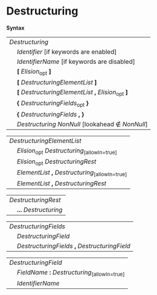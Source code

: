 # Destructuring

**Syntax**

<table>
    <tr>
        <td colspan="2"><i>Destructuring</i></td>
    </tr>
    <tr>
        <td>&nbsp;</td><td><i>Identifier</i> [if keywords are enabled]</td>
    </tr>
    <tr>
        <td>&nbsp;</td><td><i>IdentifierName</i> [if keywords are disabled]</td>
    </tr>
    <tr>
        <td>&nbsp;</td><td><b>[</b> <i>Elision</i><sub>opt</sub> <b>]</b></td>
    </tr>
    <tr>
        <td>&nbsp;</td><td><b>[</b> <i>DestructuringElementList</i> <b>]</b></td>
    </tr>
    <tr>
        <td>&nbsp;</td><td><b>[</b> <i>DestructuringElementList</i> <b>,</b> <i>Elision</i><sub>opt</sub> <b>]</b></td>
    </tr>
    <tr>
        <td>&nbsp;</td><td><b>{</b> <i>DestructuringFields</i><sub>opt</sub> <b>}</b></td>
    </tr>
    <tr>
        <td>&nbsp;</td><td><b>{</b> <i>DestructuringFields</i> <b>, }</b></td>
    </tr>
    <tr>
        <td>&nbsp;</td><td><i>Destructuring</i> <i>NonNull</i> [lookahead ∉ <i>NonNull</i>]</td>
    </tr>
</table>

<table>
    <tr>
        <td colspan="2"><i>DestructuringElementList</i></td>
    </tr>
    <tr>
        <td>&nbsp;</td><td><i>Elision</i><sub>opt</sub> <i>Destructuring</i><sub>[allowIn=true]</sub></td>
    </tr>
    <tr>
        <td>&nbsp;</td><td><i>Elision</i><sub>opt</sub> <i>DestructuringRest</i></td>
    </tr>
    <tr>
        <td>&nbsp;</td><td><i>ElementList</i> <b>,</b> <i>Destructuring</i><sub>[allowIn=true]</sub></td>
    </tr>
    <tr>
        <td>&nbsp;</td><td><i>ElementList</i> <b>,</b> <i>DestructuringRest</i></td>
    </tr>
</table>

<table>
    <tr>
        <td colspan="2"><i>DestructuringRest</i></td>
    </tr>
    <tr>
        <td>&nbsp;</td><td><b>...</b> <i>Destructuring</i></td>
    </tr>
</table>

<table>
    <tr>
        <td colspan="2"><i>DestructuringFields</i></td>
    </tr>
    <tr>
        <td>&nbsp;</td><td><i>DestructuringField</i></td>
    </tr>
    <tr>
        <td>&nbsp;</td><td><i>DestructuringFields</i> <b>,</b> <i>DestructuringField</i></td>
    </tr>
</table>

<table>
    <tr>
        <td colspan="2"><i>DestructuringField</i></td>
    </tr>
    <tr>
        <td>&nbsp;</td><td><i>FieldName</i> <b>:</b> <i>Destructuring</i><sub>[allowIn=true]</sub></td>
    </tr>
    <tr>
        <td>&nbsp;</td><td><i>IdentifierName</i></td>
    </tr>
</table>